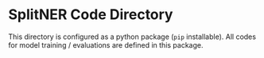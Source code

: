# SplitNER Code Directory

This directory is configured as a python package (`pip` installable). All codes for model training / evaluations are defined in this package.
